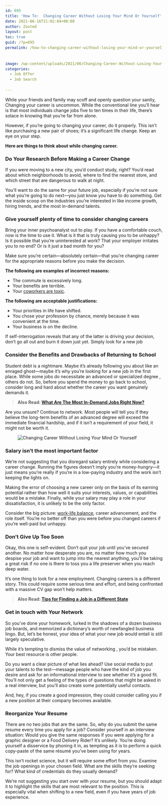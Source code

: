 ```yaml
---
id: 695
title: 'How To:  Changing Career Without Losing Your Mind Or Yourself'
date: 2021-06-16T21:02:04+00:00
author: Zooted
layout: post
toc: true
guid: /?p=695
permalink: /how-to-changing-career-without-losing-your-mind-or-yourself/


image: /wp-content/uploads/2021/06/Changing-Career-Without-Losing-Your-Mind-Or-Yourself-1.jpg
categories:
  - Job Offer
  - Job Search

---
```

While your friends and family may scoff and openly question your sanity, Changing your career is uncommon. While the conventional line you&#8217;ll hear is that most individuals change jobs five to ten times in their life, there&#8217;s solace in knowing that you&#8217;re far from alone.

However, if you&#8217;re going to changing your career, do it properly. This isn&#8217;t like purchasing a new pair of shoes; it&#8217;s a significant life change. Keep an eye on your step.

**Here are things to think about while changing career.**

### **Do Your Research Before Making a Career Change**

If you were moving to a new city, you&#8217;d conduct study, right? You&#8217;d read about which neighborhoods to avoid, where to find the nearest store, and which street that are dangerous to walk at night.

You&#8217;ll want to do the same for your future job, especially if you&#8217;re not sure what you&#8217;re going to do next—you just know you have to do something. Get the inside scoop on the industries you&#8217;re interested in like income growth, hiring trends, and the most in-demand talents.

### **Give yourself plenty of time to consider changing careers**

Bring your inner psychoanalyst out to play. If you have a comfortable couch, now is the time to use it. What is it that is truly causing you to be unhappy? Is it possible that you&#8217;re uninterested at work? That your employer irritates you to no end? Or is it just a bad month for you?

Make sure you&#8217;re certain—absolutely certain—that you&#8217;re changing career for the appropriate reasons before you make the decision.

**The following are examples of incorrect reasons:**

  * The commute is excessively long.
  * Your benefits are terrible.
  * Your [coworkers are toxic](/how-to-handle-annoying-and-obnoxious-coworkers/).

**The following are acceptable justifications:**

  * Your priorities in life have shifted.
  * You chose your profession by chance, merely because it was convenient at the time.
  * Your business is on the decline.

If self-interrogation reveals that any of the latter is driving your decision, don&#8217;t go all out and burn it down just yet. Simply look for a new job

### **Consider the Benefits and Drawbacks of Returning to School**

Student debt is a nightmare. Maybe it&#8217;s already following you about like an enraged ghost—maybe it&#8217;s why you&#8217;re looking for a new job in the first place. While some jobs do necessitate an advanced or specialized degree , others do not. So, before you spend the money to go back to school, consider long and hard about whether the career you want genuinely demands it.

<blockquote class="wp-block-quote">
  <p>
    <strong>Also Read: <a href="/what-are-the-most-in-demand-jobs-right-now/">What Are The Most In-Demand Jobs Right Now?</a></strong>
  </p>
</blockquote>

Are you unsure? Continue to network. Most people will tell you if they believe the long-term benefits of an advanced degree will exceed the immediate financial hardship, and if it isn&#8217;t a requirement of your field, it might not be worth it.

<div class="wp-block-image">
  <figure class="aligncenter size-large"><img loading="lazy" width="768" height="461" src="/wp-content/uploads/2021/06/Changing-Career-Without-Losing-Your-Mind-Or-Yourself.jpg" alt="Changing Career Without Losing Your Mind Or Yourself" class="wp-image-696" srcset="/wp-content/uploads/2021/06/Changing-Career-Without-Losing-Your-Mind-Or-Yourself.jpg 768w, /wp-content/uploads/2021/06/Changing-Career-Without-Losing-Your-Mind-Or-Yourself-300x180.jpg 300w" sizes="(max-width: 768px) 100vw, 768px" /></figure>
</div>

### **Salary isn&#8217;t the most important factor**

We&#8217;re not suggesting that you disregard salary entirely while considering a career change. Running the figures doesn&#8217;t imply you&#8217;re money-hungry—it just means you&#8217;re really if you&#8217;re in a low-paying industry and the work isn&#8217;t keeping the lights on.

Making the error of choosing a new career only on the basis of its earning potential rather than how well it suits your interests, values, or capabilities would be a mistake. Finally, while your salary may play a role in your dissatisfaction, it is unlikely to be the only factor.

Consider the big picture: [work-life balance](/category/work-life-balance/), career advancement, and the role itself. You&#8217;re no better off than you were before you changed careers if you&#8217;re well-paid but unhappy.

### **Don&#8217;t Give Up Too Soon**

Okay, this one is self-evident. Don&#8217;t quit your job until you&#8217;ve secured another. No matter how desperate you are, no matter how much you despise your job and want to jump into the nearest anything, you&#8217;ll be taking a great risk if no one is there to toss you a life preserver when you reach deep water.

It&#8217;s one thing to look for a new employment. Changing careers is a different story. This could require some serious time and effort, and being confronted with a massive CV gap won&#8217;t help matters.

<blockquote class="wp-block-quote">
  <p>
    <strong>Also Read: <a href="/tips-for-finding-a-job-in-a-different-state/">Tips for Finding a Job in a Different State</a></strong>
  </p>
</blockquote>

### **Get in touch with Your Network**

So you&#8217;ve done your homework, lurked in the shadows of a dozen business job boards, and memorized a dictionary&#8217;s worth of newfangled business lingo. But, let&#8217;s be honest, your idea of what your new job would entail is still largely speculative.

While it&#8217;s tempting to dismiss the value of networking , you&#8217;d be mistaken. Your best resource is other people.

Do you want a clear picture of what lies ahead? Use social media to put your talents to the test—message people who have the kind of job you desire and ask for an informational interview to see whether it&#8217;s a good fit. You&#8217;ll not only get a feeling of the types of questions that might be asked in a real interview, but you&#8217;ll also create some potentially useful contacts.

And, hey, if you create a good impression, they could consider calling you if a new position at their company becomes available.

### **Reorganize Your Resume**

There are no two jobs that are the same. So, why do you submit the same resume every time you apply for a job? Consider yourself in an interview situation: Would you give the same responses if you were applying for a graphic designer or a Food Delivery Rider? It&#8217;s unlikely. You&#8217;re doing yourself a disservice by phoning it in, as tempting as it is to perform a quick copy-paste of the same résumé you&#8217;ve been using for years.

This isn&#8217;t rocket science, but it will require some effort from you. Examine the job openings in your chosen field. What are the skills they&#8217;re seeking for? What kind of credentials do they usually demand?

We&#8217;re not suggesting you start over with your resume, but you should adapt it to highlight the skills that are most relevant to the position. This is especially vital when shifting to a new field, even if you have years of job experience.

